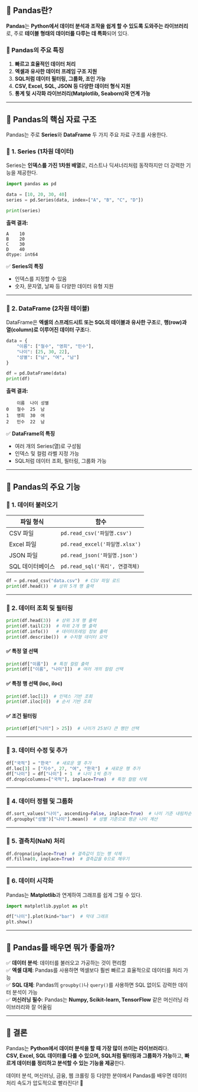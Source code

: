 ## 📌 Pandas란?
**Pandas**는 **Python에서 데이터 분석과 조작을 쉽게 할 수 있도록 도와주는 라이브러리**로, 주로 **테이블 형태의 데이터를 다루는 데 특화**되어 있다.

### 🔹 Pandas의 주요 특징
1. **빠르고 효율적인 데이터 처리**
2. **엑셀과 유사한 데이터 프레임 구조 지원**
3. **SQL처럼 데이터 필터링, 그룹화, 조인 가능**
4. **CSV, Excel, SQL, JSON 등 다양한 데이터 형식 지원**
5. **통계 및 시각화 라이브러리(Matplotlib, Seaborn)와 연계 가능**

---

## 📌 Pandas의 핵심 자료 구조
Pandas는 주로 **Series**와 **DataFrame** 두 가지 주요 자료 구조를 사용한다.

### 🔹 1. Series (1차원 데이터)
Series는 **인덱스를 가진 1차원 배열**로, 리스트나 딕셔너리처럼 동작하지만 더 강력한 기능을 제공한다.

```python
import pandas as pd

data = [10, 20, 30, 40]
series = pd.Series(data, index=["A", "B", "C", "D"])

print(series)
```
**출력 결과:**
```
A    10
B    20
C    30
D    40
dtype: int64
```
✅ **Series의 특징**
- 인덱스를 지정할 수 있음
- 숫자, 문자열, 날짜 등 다양한 데이터 유형 지원

---

### 🔹 2. DataFrame (2차원 테이블)
DataFrame은 **엑셀의 스프레드시트 또는 SQL의 테이블과 유사한 구조**로, **행(row)과 열(column)로 이루어진 데이터 구조**다.

```python
data = {
    "이름": ["철수", "영희", "민수"],
    "나이": [25, 30, 22],
    "성별": ["남", "여", "남"]
}

df = pd.DataFrame(data)
print(df)
```
**출력 결과:**
```
    이름  나이 성별
0   철수  25  남
1   영희  30  여
2   민수  22  남
```
✅ **DataFrame의 특징**
- 여러 개의 Series(열)로 구성됨
- 인덱스 및 컬럼 라벨 지정 가능
- SQL처럼 데이터 조회, 필터링, 그룹화 가능

---

## 📌 Pandas의 주요 기능

### 🔹 1. 데이터 불러오기
| 파일 형식 | 함수 |
|-----------|----------------|
| CSV 파일 | `pd.read_csv('파일명.csv')` |
| Excel 파일 | `pd.read_excel('파일명.xlsx')` |
| JSON 파일 | `pd.read_json('파일명.json')` |
| SQL 데이터베이스 | `pd.read_sql('쿼리', 연결객체)` |

```python
df = pd.read_csv("data.csv")  # CSV 파일 로드
print(df.head())  # 상위 5개 행 출력
```

---

### 🔹 2. 데이터 조회 및 필터링
```python
print(df.head(3))  # 상위 3개 행 출력
print(df.tail(2))  # 하위 2개 행 출력
print(df.info())   # 데이터프레임 정보 출력
print(df.describe())  # 수치형 데이터 요약
```

#### ✅ 특정 열 선택
```python
print(df["이름"])  # 특정 컬럼 출력
print(df[["이름", "나이"]])  # 여러 개의 컬럼 선택
```

#### ✅ 특정 행 선택 (loc, iloc)
```python
print(df.loc[1])  # 인덱스 기반 조회
print(df.iloc[0])  # 순서 기반 조회
```

#### ✅ 조건 필터링
```python
print(df[df["나이"] > 25])  # 나이가 25보다 큰 행만 선택
```

---

### 🔹 3. 데이터 수정 및 추가
```python
df["국적"] = "한국"  # 새로운 열 추가
df.loc[3] = ["지수", 27, "여", "한국"]  # 새로운 행 추가
df["나이"] = df["나이"] + 1  # 나이 1씩 증가
df.drop(columns=["국적"], inplace=True)  # 특정 컬럼 삭제
```

---

### 🔹 4. 데이터 정렬 및 그룹화
```python
df.sort_values("나이", ascending=False, inplace=True)  # 나이 기준 내림차순 정렬
df.groupby("성별")["나이"].mean()  # 성별 기준으로 평균 나이 계산
```

---

### 🔹 5. 결측치(NaN) 처리
```python
df.dropna(inplace=True)  # 결측값이 있는 행 삭제
df.fillna(0, inplace=True)  # 결측값을 0으로 채우기
```

---

### 🔹 6. 데이터 시각화
Pandas는 **Matplotlib**과 연계하여 그래프를 쉽게 그릴 수 있다.
```python
import matplotlib.pyplot as plt

df["나이"].plot(kind="bar")  # 막대 그래프
plt.show()
```

---

## 📌 Pandas를 배우면 뭐가 좋을까?
✅ **데이터 분석**: 데이터를 불러오고 가공하는 것이 편리함  
✅ **엑셀 대체**: Pandas를 사용하면 엑셀보다 훨씬 빠르고 효율적으로 데이터를 처리 가능  
✅ **SQL 대체**: Pandas의 `groupby()`나 `query()`를 사용하면 SQL 없이도 강력한 데이터 분석이 가능  
✅ **머신러닝 필수**: Pandas는 **Numpy, Scikit-learn, TensorFlow** 같은 머신러닝 라이브러리와 잘 어울림  

---

## 📌 결론
Pandas는 **Python에서 데이터 분석을 할 때 가장 많이 쓰이는 라이브러리**다.  
**CSV, Excel, SQL 데이터를 다룰 수 있으며, SQL처럼 필터링과 그룹화가 가능**하고, **빠르게 데이터를 정리하고 분석할 수 있는 기능을 제공**한다.

데이터 분석, 머신러닝, 금융, 웹 크롤링 등 다양한 분야에서 Pandas를 배우면 데이터 처리 속도가 압도적으로 빨라진다! 🚀
